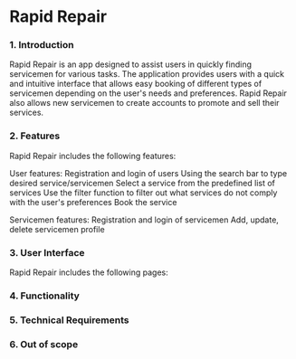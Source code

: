 # Rapid Repair
### 1. Introduction
Rapid Repair is an app designed to assist users in quickly finding servicemen for various tasks. The application provides users with a quick and intuitive interface that allows easy booking of different types of servicemen depending on the user's needs and preferences.
Rapid Repair also allows new servicemen to create accounts to promote and sell their services.

### 2. Features
Rapid Repair includes the following features:

User features:
Registration and login of users 
Using the search bar to type desired service/servicemen
Select a service from the predefined list of services 
Use the filter function to filter out what services do not comply with the user's preferences
Book the service

Servicemen features:
Registration and login of servicemen
Add, update, delete servicemen profile





### 3. User Interface
Rapid Repair includes the following pages:



### 4. Functionality

### 5. Technical Requirements

### 6. Out of scope
